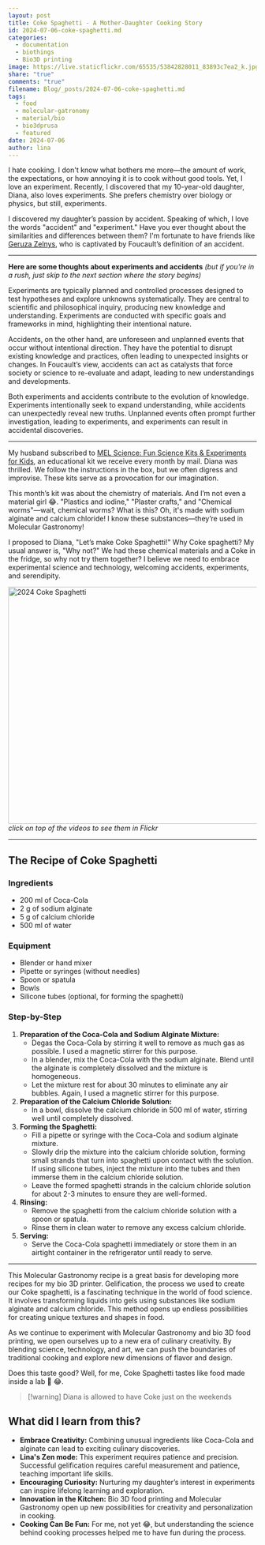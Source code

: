 ```yaml
---
layout: post
title: Coke Spaghetti - A Mother-Daughter Cooking Story
id: 2024-07-06-coke-spaghetti.md
categories:
  - documentation
  - biothings
  - Bio3D printing
image: https://live.staticflickr.com/65535/53842828011_83893c7ea2_k.jpg
share: "true"
comments: "true"
filename: Blog/_posts/2024-07-06-coke-spaghetti.md
tags:
  - food
  - molecular-gatronomy
  - material/bio
  - bio3dprusa
  - featured
date: 2024-07-06
author: lina
---
```



I hate cooking. I don't know what bothers me more—the amount of work, the expectations, or how annoying it is to cook without good tools. Yet, I love an experiment. Recently, I discovered that my 10-year-old daughter, Diana, also loves experiments. She prefers chemistry over biology or physics, but still, experiments.

I discovered my daughter’s passion by accident. Speaking of which, I love the words "accident" and "experiment." Have you ever thought about the similarities and differences between them? I'm fortunate to have friends like [Geruza Zelnys](https://www.instagram.com/zelnys/), who is captivated by Foucault’s definition of an accident.

---

**Here are some thoughts about experiments and accidents** _(but if you’re in a rush, just skip to the next section where the story begins)_

Experiments are typically planned and controlled processes designed to test hypotheses and explore unknowns systematically. They are central to scientific and philosophical inquiry, producing new knowledge and understanding. Experiments are conducted with specific goals and frameworks in mind, highlighting their intentional nature.

Accidents, on the other hand, are unforeseen and unplanned events that occur without intentional direction. They have the potential to disrupt existing knowledge and practices, often leading to unexpected insights or changes. In Foucault’s view, accidents can act as catalysts that force society or science to re-evaluate and adapt, leading to new understandings and developments.

Both experiments and accidents contribute to the evolution of knowledge. Experiments intentionally seek to expand understanding, while accidents can unexpectedly reveal new truths. Unplanned events often prompt further investigation, leading to experiments, and experiments can result in accidental discoveries.

---

My husband subscribed to [MEL Science: Fun Science Kits & Experiments for Kids](https://melscience.com/CH-en/), an educational kit we receive every month by mail. Diana was thrilled. We follow the instructions in the box, but we often digress and improvise. These kits serve as a provocation for our imagination.

This month’s kit was about the chemistry of materials. And I’m not even a material girl 😂. "Plastics and iodine," "Plaster crafts," and "Chemical worms"—wait, chemical worms? What is this? Oh, it's made with sodium alginate and calcium chloride! I know these substances—they’re used in Molecular Gastronomy!

I proposed to Diana, "Let’s make Coke Spaghetti!" Why Coke spaghetti? My usual answer is, "Why not?" We had these chemical materials and a Coke in the fridge, so why not try them together? I believe we need to embrace experimental science and technology, welcoming accidents, experiments, and serendipity.

<a data-flickr-embed="true" href="https://www.flickr.com/photos/200845412@N02/albums/72177720318586411" title="2024 Coke Spaghetti"><img src="https://live.staticflickr.com/65535/53843091513_642c764eff.jpg" width="640" height="480" alt="2024 Coke Spaghetti"/></a><script async src="//embedr.flickr.com/assets/client-code.js" charset="utf-8"></script>
_click on top of the videos to see them in Flickr_

---
## The Recipe of Coke Spaghetti

### Ingredients

- 200 ml of Coca-Cola
- 2 g of sodium alginate
- 5 g of calcium chloride
- 500 ml of water

### Equipment

- Blender or hand mixer
- Pipette or syringes (without needles)
- Spoon or spatula
- Bowls
- Silicone tubes (optional, for forming the spaghetti)

### Step-by-Step

1. **Preparation of the Coca-Cola and Sodium Alginate Mixture:**
    - Degas the Coca-Cola by stirring it well to remove as much gas as possible. I used a magnetic stirrer for this purpose.
    - In a blender, mix the Coca-Cola with the sodium alginate. Blend until the alginate is completely dissolved and the mixture is homogeneous.
    - Let the mixture rest for about 30 minutes to eliminate any air bubbles. Again, I used a magnetic stirrer for this purpose.
2. **Preparation of the Calcium Chloride Solution:**
    - In a bowl, dissolve the calcium chloride in 500 ml of water, stirring well until completely dissolved.
3. **Forming the Spaghetti:**
    - Fill a pipette or syringe with the Coca-Cola and sodium alginate mixture.
    - Slowly drip the mixture into the calcium chloride solution, forming small strands that turn into spaghetti upon contact with the solution. If using silicone tubes, inject the mixture into the tubes and then immerse them in the calcium chloride solution.
    - Leave the formed spaghetti strands in the calcium chloride solution for about 2-3 minutes to ensure they are well-formed.
4. **Rinsing:**
    - Remove the spaghetti from the calcium chloride solution with a spoon or spatula.
    - Rinse them in clean water to remove any excess calcium chloride.
5. **Serving:**
    - Serve the Coca-Cola spaghetti immediately or store them in an airtight container in the refrigerator until ready to serve.

---

This Molecular Gastronomy recipe is a great basis for developing more recipes for my bio 3D printer. Gelification, the process we used to create our Coke spaghetti, is a fascinating technique in the world of food science. It involves transforming liquids into gels using substances like sodium alginate and calcium chloride. This method opens up endless possibilities for creating unique textures and shapes in food.

As we continue to experiment with Molecular Gastronomy and bio 3D food printing, we open ourselves up to a new era of culinary creativity. By blending science, technology, and art, we can push the boundaries of traditional cooking and explore new dimensions of flavor and design.

Does this taste good? Well, for me, Coke Spaghetti tastes like food made inside a lab 🧫 😂. 

>[!warning] Diana is allowed to have Coke just on the weekends



## What did I learn from this?
- **Embrace Creativity:** Combining unusual ingredients like Coca-Cola and alginate can lead to exciting culinary discoveries.
- **Lina's Zen mode:** This experiment requires patience and precision. Successful gelification requires careful measurement and patience, teaching important life skills.
- **Encouraging Curiosity:** Nurturing my daughter’s interest in experiments can inspire lifelong learning and exploration.
- **Innovation in the Kitchen:** Bio 3D food printing and Molecular Gastronomy open up new possibilities for creativity and personalization in cooking.
- **Cooking Can Be Fun:** For me, not yet 😂, but understanding the science behind cooking processes helped me to have fun during the process.